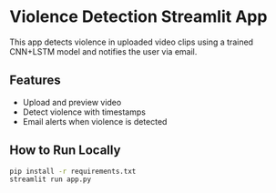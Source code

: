 # Violence Detection Streamlit App

This app detects violence in uploaded video clips using a trained CNN+LSTM model and notifies the user via email.

## Features
- Upload and preview video
- Detect violence with timestamps
- Email alerts when violence is detected

## How to Run Locally
```bash
pip install -r requirements.txt
streamlit run app.py
```